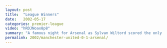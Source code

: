```yaml
---
layout: post
title:  "League Winners"
date:   2002-05-17
categories: premier-league
video: "hRDJNoax8p8"
summary: "A famous night for Arsenal as Sylvan Wiltord scored the only goal to secure the title at Old Trafford and complete another famous double."
permalink: 2002/manchester-united-0-1-arsenal/
---
```

